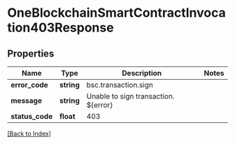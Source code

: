 # OneBlockchainSmartContractInvocation403Response

## Properties

Name | Type | Description | Notes
------------ | ------------- | ------------- | -------------
**error_code** | **string** | bsc.transaction.sign |
**message** | **string** | Unable to sign transaction. ${error} |
**status_code** | **float** | 403 |

[[Back to Index]](../index.md)
